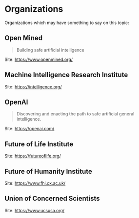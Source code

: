 # Organizations

Organizations which may have something to say on this topic:

## Open Mined
> Building safe artificial intelligence

Site: https://www.openmined.org/

## Machine Intelligence Research Institute
Site: https://intelligence.org/

## OpenAI
> Discovering and enacting the path to safe artificial general intelligence.

Site: https://openai.com/

## Future of Life Institute
Site: https://futureoflife.org/

## Future of Humanity Institute
Site: https://www.fhi.ox.ac.uk/

## Union of Concerned Scientists
Site: https://www.ucsusa.org/
